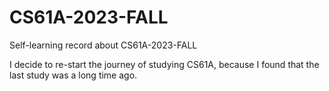 # CS61A-2023-FALL
Self-learning record about CS61A-2023-FALL

I decide to re-start the journey of studying CS61A, because I found that  the last study was a long time ago. 
